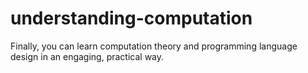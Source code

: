 # understanding-computation
Finally, you can learn computation theory and programming language design in an engaging, practical way.
